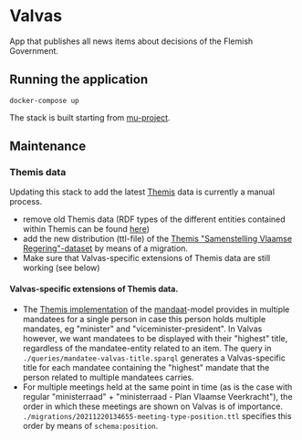 # Valvas

App that publishes all news items about decisions of the Flemish Government.

## Running the application

```
docker-compose up
```

The stack is built starting from [mu-project](https://github.com/mu-semtech/mu-project).

## Maintenance

### Themis data

Updating this stack to add the latest [Themis](https://themis.vlaanderen.be) data is currently a manual process.
- remove old Themis data (RDF types of the different entities contained within Themis can be found [here](https://github.com/kanselarij-vlaanderen/app-themis/blob/c674a86e24bc6647e61c2d760a8cff38a8059ca0/scripts/get_minister_dataset.sparql))
- add the new distribution (ttl-file) of the [Themis "Samenstelling Vlaamse Regering"-dataset](https://themis.vlaanderen.be/id/concept/dataset-type/43c644d3-2171-4892-8dd7-3fd5eec15d09) by means of a migration.
- Make sure that Valvas-specific extensions of Themis data are still working (see below)

#### Valvas-specific extensions of Themis data.
- The [Themis implementation](https://themis-test.vlaanderen.be/docs/catalogs) of the [mandaat](https://data.vlaanderen.be/ns/mandaat)-model provides in multiple mandatees for a single person in case this person holds multiple mandates, eg "minister" and "viceminister-president". In Valvas however, we want mandatees to be displayed with their "highest" title, regardless of the mandatee-entity related to an item. The query in `./queries/mandatee-valvas-title.sparql` generates a Valvas-specific title for each mandatee containing the "highest" mandate that the person related to multiple mandatees carries.
- For multiple meetings held at the same point in time (as is the case with regular "ministerraad" + "ministerraad - Plan Vlaamse Veerkracht"), the order in which these meetings are shown on Valvas is of importance. `./migrations/20211220134655-meeting-type-position.ttl` specifies this order by means of `schema:position`.